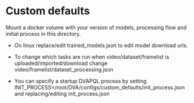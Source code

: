 # Custom defaults

Mount a docker volume with your version of models, processing flow and initial process in this directory.

- On linux replace/edit trained_models.json to edit model download urls.

- To change which tasks are run when video/dataset/framelist is uploaded/imported/download change video/framelist/dataset_processing.json

- You can specify a startup DVAPQL process by setting INIT_PROCESS=/root/DVA/configs/custom_defaults/init_process.json
  and replacing/editing init_process.json